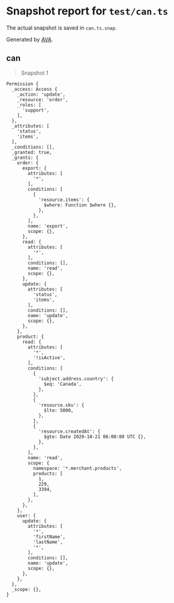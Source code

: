 # Snapshot report for `test/can.ts`

The actual snapshot is saved in `can.ts.snap`.

Generated by [AVA](https://avajs.dev).

## can

> Snapshot 1

    Permission {
      _access: Access {
        _action: 'update',
        _resource: 'order',
        _roles: [
          'support',
        ],
      },
      _attributes: [
        'status',
        'items',
      ],
      _conditions: [],
      _granted: true,
      _grants: {
        order: {
          export: {
            attributes: [
              '*',
            ],
            conditions: [
              {
                'resource.items': {
                  $where: Function $where {},
                },
              },
            ],
            name: 'export',
            scope: {},
          },
          read: {
            attributes: [
              '*',
            ],
            conditions: [],
            name: 'read',
            scope: {},
          },
          update: {
            attributes: [
              'status',
              'items',
            ],
            conditions: [],
            name: 'update',
            scope: {},
          },
        },
        product: {
          read: {
            attributes: [
              '*',
              '!isActive',
            ],
            conditions: [
              {
                'subject.address.country': {
                  $eq: 'Canada',
                },
              },
              {
                'resource.sku': {
                  $lte: 5000,
                },
              },
              {
                'resource.createdAt': {
                  $gte: Date 2020-10-21 06:00:00 UTC {},
                },
              },
            ],
            name: 'read',
            scope: {
              namespace: '*.merchant.products',
              products: [
                1,
                229,
                3394,
              ],
            },
          },
        },
        user: {
          update: {
            attributes: [
              '*',
              'firstName',
              'lastName',
              '*',
            ],
            conditions: [],
            name: 'update',
            scope: {},
          },
        },
      },
      _scope: {},
    }
